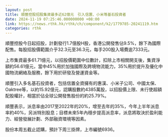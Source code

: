 ```yaml
---
layout: post
title: 順豐控股招股集資最多近62億元　引入信置、小米等基石投資者
date: 2024-11-19 07:25:46.000000000 +08:00
link: https://news.rthk.hk/rthk/ch/component/k2/1779785-20241119.htm
categories: rthk
---
```


順豐控股今日起招股，計劃發行1.7億股H股，香港公開發售佔9.5%，餘下為國際配售。每股招股價範圍介乎32.3元至36.3元，每手200股入場費逾7333元。

上市集資最多61.71億元，以招股價範圍中位數計，扣除上市相關開支後，集資淨額約56.61億元，當中45%用於加強國際及跨境物流能力，35%用於提升及優化中國物流網絡及服務，餘下用於研發及營運資金等。

順豐引入多名基石投資者，包括信置全資擁有的惠漢、小米子公司、中國太保、Oaktree等，以約15.92億元，認購股數約4385萬股，以招股價上限、未行使超額配股權計，相當於佔全球公開發售股份的約25.79%。

順豐表示，派息率由2017至2022年的20%，增至去年的35%，今年上半年派息率約40%，另派特別股息；目標未來5年內穩步提高派息率，派息將取決於盈利能力、經營發展計劃、外部融資環境等因素。

股份本周五截止認購，預計下周三掛牌，上市編號6936。
